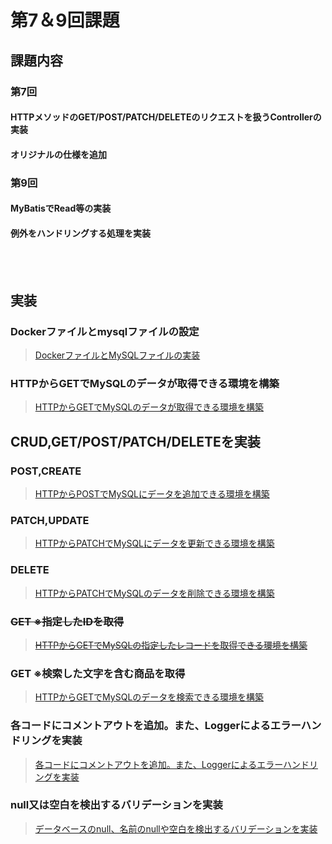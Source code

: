 # 第7＆9回課題

## 課題内容
### 第7回
#### HTTPメソッドのGET/POST/PATCH/DELETEのリクエストを扱うControllerの実装
#### オリジナルの仕様を追加

### 第9回
#### MyBatisでRead等の実装
#### 例外をハンドリングする処理を実装

<br><br>

## 実装<br>
### Dockerファイルとmysqlファイルの設定<br>
> [DockerファイルとMySQLファイルの実装](https://github.com/kainuma-sn/kadai7/pull/1#issuecomment-1763373325)<br>

### HTTPからGETでMySQLのデータが取得できる環境を構築<br>
> [HTTPからGETでMySQLのデータが取得できる環境を構築](https://github.com/kainuma-sn/kadai7/pull/4#issuecomment-1763379540)<br>

## CRUD,GET/POST/PATCH/DELETEを実装<br>
### POST,CREATE<br>
> [HTTPからPOSTでMySQLにデータを追加できる環境を構築 ](https://github.com/kainuma-sn/kadai7-9/pull/6#issuecomment-1763424214)<br>
### PATCH,UPDATE<br>
> [HTTPからPATCHでMySQLにデータを更新できる環境を構築](https://github.com/kainuma-sn/kadai7-9/pull/7#issuecomment-1763438563)<br>
### DELETE<br>
> [HTTPからPATCHでMySQLのデータを削除できる環境を構築](https://github.com/kainuma-sn/kadai7-9/pull/8#issuecomment-1763445120)<br>
### ~~GET ※指定したIDを取得~~<br>
> ~~[HTTPからGETでMySQLの指定したレコードを取得できる環境を構築](https://github.com/kainuma-sn/kadai7-9/pull/13#issuecomment-1763450212)~~<br>
### GET ※検索した文字を含む商品を取得<br>
> [HTTPからGETでMySQLのデータを検索できる環境を構築](https://github.com/kainuma-sn/kadai7-9/pull/15#issuecomment-1765314542)<br>
### 各コードにコメントアウトを追加。また、Loggerによるエラーハンドリングを実装<br>
> [各コードにコメントアウトを追加。また、Loggerによるエラーハンドリングを実装](https://github.com/kainuma-sn/kadai7-9/pull/14#issue-1946083340)<br>
### null又は空白を検出するバリデーションを実装<br>
> [データベースのnull、名前のnullや空白を検出するバリデーションを実装](https://github.com/kainuma-sn/kadai7-9/pull/17#issuecomment-1765359503)<br>
